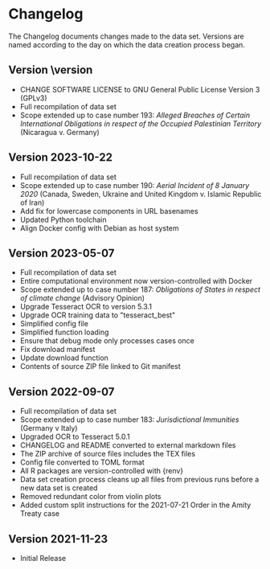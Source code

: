 # Changelog

The Changelog documents changes made to the data set. Versions are named according to the day on which the data creation process began.


## Version \version

- CHANGE SOFTWARE LICENSE to GNU General Public License Version 3 (GPLv3)
- Full recompilation of data set
- Scope extended up to case number 193: *Alleged Breaches of Certain International Obligations in respect of the Occupied Palestinian Territory* (Nicaragua v. Germany) 


## Version 2023-10-22

- Full recompilation of data set
- Scope extended up to case number 190: *Aerial Incident of 8 January 2020* (Canada, Sweden, Ukraine and United Kingdom v. Islamic Republic of Iran)
- Add fix for lowercase components in URL basenames
- Updated Python toolchain
- Align Docker config with Debian as host system



## Version 2023-05-07


- Full recompilation of data set
- Entire computational environment now version-controlled with Docker
- Scope extended up to case number 187: *Obligations of States in respect of climate change* (Advisory Opinion)
- Upgrade Tesseract OCR to version 5.3.1
- Upgrade OCR training data to "tesseract_best"
- Simplified config file
- Simplified function loading
- Ensure that debug mode only processes cases once
- Fix download manifest
- Update download function
- Contents of source ZIP file linked to Git manifest


## Version 2022-09-07

- Full recompilation of data set
- Scope extended up to case number 183: *Jurisdictional Immunities* (Germany v Italy)
- Upgraded OCR to Tesseract 5.0.1
- CHANGELOG and README converted to external markdown files
- The ZIP archive of source files includes the TEX files
- Config file converted to TOML format
- All R packages are version-controlled with {renv}
- Data set creation process cleans up all files from previous runs before a new data set is created
- Removed redundant color from violin plots
- Added custom split instructions for the 2021-07-21 Order in the Amity Treaty case



## Version 2021-11-23

- Initial Release


